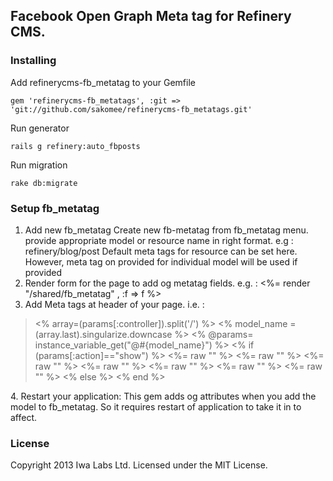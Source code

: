 ## Facebook Open Graph Meta tag for Refinery CMS.

### Installing

Add refinerycms-fb_metatag to your Gemfile

    gem 'refinerycms-fb_metatags', :git => 'git://github.com/sakomee/refinerycms-fb_metatags.git'

Run generator

    rails g refinery:auto_fbposts

Run migration

    rake db:migrate


### Setup fb_metatag
1. Add new fb_metatag 
Create new fb-metatag from fb_metatag menu. provide appropriate model or resource name in right format. e.g : refinery/blog/post 
Default meta tags for resource can be set here. However, meta tag on provided for individual model will be used if provided
2. Render form for the page to add og metatag fields. e.g. :
	<%= render "/shared/fb_metatag" , :f => f  %>	
3. Add Meta tags at header of your page. i.e. :
<blockquote>
  	<head>
	  <% array=(params[:controller]).split('/') %>
	  <% model_name = (array.last).singularize.downcase %>
	  <% @params= instance_variable_get("@#{model_name}") %>
	  <% if (params[:action]=="show") %>
	  <%= raw "<meta property=\"og:title\" content=\"#{@params.og_title}\"/>" %>
	  <%= raw "<meta property=\"og:description\" content=\"#{@params.og_description}\"/>" %>
	  <%= raw "<meta property=\"og:type\" content=\"#{@params.og_type}\"/>" %>
	  <%= raw "<meta property=\"og:url\" content=\"#{request.url }\"/>" %>
	  <%= raw "<meta property=\"article:tag\" content=\"#{@params.article_tag}\"/>" %>
	  <%= raw "<meta property=\"article:author\" content=\"#{@params.article_author}\"/>" %>
	  <%= raw "<meta property=\"og:image\" content=\"http://www.iwa.fi/images/logo.png\"/>" %>
	  <% else %>
	  <meta property="og:title" content="Iwa Labs Oy" />
	  <meta property="og:type" content="company" />
	  <meta property="og:url" content="<%= request.url %>" />
	  <meta property="og:image" content="http://www.iwa.fi/images/logo.png" />
	  <meta property="og:site_name" content="Iwa Labs" />
	  <meta property="fb:app_id" content="212311028070" />
	  <meta itemprop="name" content="Iwa Labs Oy" />
	  <meta itemprop="description" content="" />
	  <meta itemprop="image" content="http://www.iwa.fi/images/logo.png" />
	  <% end %>
	</head>
</blockquote>
4. Restart your application: This gem adds og attributes when you add the model to fb_metatag. So it requires restart of application to take it in to affect.


### License

Copyright 2013 Iwa Labs Ltd. Licensed under the MIT License.
